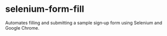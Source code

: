 # selenium-form-fill
Automates filling and submitting a sample sign‑up form using Selenium and Google Chrome.
